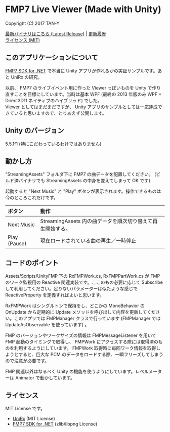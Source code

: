 FMP7 Live Viewer (Made with Unity)
=====
Copyright (C) 2017 TAN-Y

[最新バイナリはこちら (Latest Release)](https://github.com/aosoft/FMPLiveViewerUnity/releases/latest) | [更新履歴](update.md)  
[ライセンス (MIT)](LICENSE.txt)

## このアプリケーションについて

[FMP7 SDK for .NET](https://github.com/aosoft/FMP7ApiCLR) で本当に Unity アプリが作れるかの実証サンプルです。あと UniRx の研究。  

以前、 FMP7 のライブイベント用に作った Viewer っぽいものを Unity で作り直すことを目標にしています。当時は基本 WPF (最終の 2013 年版のみ WPF + Direct3D11 ネイティブのハイブリッド) でした。  
Viewer としてはまだまだですが、 Unity アプリのサンプルとしては一応達成できていると思いますので、とりあえず公開します。

## Unity のバージョン

5.5.1f1 (特にこだわっているわけではありません)


## 動かし方

"StreamingAssets" フォルダ下に FMP7 の曲データを配置してください。 (ビルド済バイナリでも StreamingAssets の中身を変えてしまって OK です)

起動すると "Next Music" と "Play" ボタンが表示されます。操作できるものは今のところこれだけです。

| ボタン | 動作 |
|:--|:--|
| Next Music | StreamingAssets 内の曲データを順次切り替えて再生開始する。 |
| Play (Pause) | 現在ロードされている曲の再生／一時停止 |


## コードのポイント

Assets/Scripts/UnityFMP 下の RxFMPWork.cs, RxFMPPartWork.cs が FMP のワーク監視用の Reactive 関連実装です。ここのもの必要に応じて Subscribe して利用してください。足りないパラメーターは似たような感じで ReactiveProperty を定義すればよいと思います。

RxFMPWork はシングルトンで保持をし、どこかの MonoBehavior の OnUpdate から定期的に Update メソッドを呼び出して内容を更新してください。このアプリでは FMPManager クラスで行っています (FMPManager では UpdateAsObservable を使っています) 。

FMP のバージョンやワークサイズの情報は FMPMessageListener を用いて FMP 起動のタイミングで取得し、 FMPWork にアクセスする際には取得済のものを利用するようにしています。 FMPWork 取得時に毎回ワーク情報を取得しようとすると、巨大な PCM のデータをロードする際、一瞬フリーズしてしまうので注意が必要です。

FMP 関連以外はなるべく Unity の機能を使うようにしています。レベルメーターは Animator で動かしています。

## ライセンス

MIT License です。

* [UniRx](https://github.com/neuecc/UniRx) (MIT License)
* [FMP7 SDK for .NET](https://github.com/aosoft/FMP7ApiCLR) (zlib/libpng License)
